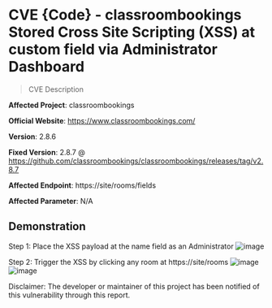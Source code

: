 # CVE {Code} - classroombookings Stored Cross Site Scripting (XSS) at custom field via Administrator Dashboard

> CVE Description

**Affected Project**: classroombookings

**Official Website**:  https://www.classroombookings.com/

**Version**: 2.8.6

**Fixed Version**: 2.8.7 @ https://github.com/classroombookings/classroombookings/releases/tag/v2.8.7 

**Affected Endpoint**:  https://site/rooms/fields

**Affected Parameter**: N/A

## Demonstration

Step 1: Place the XSS payload at the name field as an Administrator
![image](https://github.com/user-attachments/assets/71a6b61b-e654-48f6-b35e-606620217c6e)

Step 2: Trigger the XSS by clicking any room at https://site/rooms
![image](https://github.com/user-attachments/assets/7cb74187-763d-4e48-a8d4-334b9b30f0f9)
![image](https://github.com/user-attachments/assets/15c9e874-5a64-4c58-b6d5-0baa0180ba5d)


Disclaimer: The developer or maintainer of this project has been notified of this vulnerability through this report.
